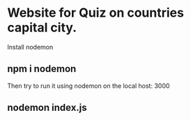 # Website for Quiz on countries capital city.

Install nodemon
 <h2>npm i nodemon</h2>

Then try to run it using nodemon on the local host: 3000
 <h2>nodemon index.js</h2>


